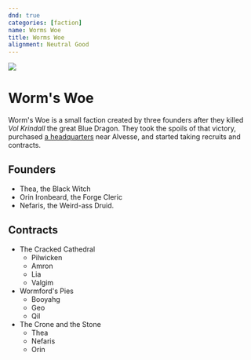 ```yaml
---
dnd: true
categories: [faction]
name: Worms Woe
title: Worms Woe
alignment: Neutral Good
---
```

![](../images/worms_woe_faction_symbol.png)

# Worm's Woe
Worm's Woe is a small faction created by three founders after they killed *Vol Krindall* the great Blue Dragon.  They took the spoils of that victory, purchased [a headquarters](../places/worms_woe_hq.md) near Alvesse, and started taking recruits and contracts.

## Founders
* Thea, the Black Witch
* Orin Ironbeard, the Forge Cleric
* Nefaris, the Weird-ass Druid.

## Contracts
* The Cracked Cathedral
    * Pilwicken
    * Amron
    * Lia
    * Valgim
* Wormford's Pies
    * Booyahg
    * Geo
    * Qil
* The Crone and the Stone
    * Thea
    * Nefaris
    * Orin
